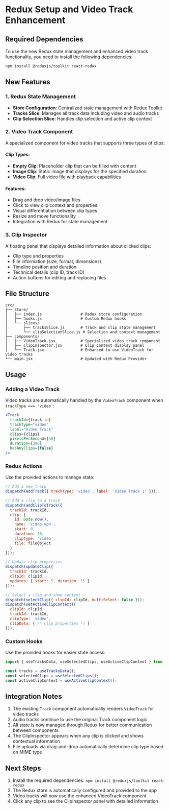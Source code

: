 # Redux Setup and Video Track Enhancement

## Required Dependencies

To use the new Redux state management and enhanced video track functionality, you need to install the following dependencies:

```bash
npm install @reduxjs/toolkit react-redux
```

## New Features

### 1. Redux State Management
- **Store Configuration**: Centralized state management with Redux Toolkit
- **Tracks Slice**: Manages all track data including video and audio tracks
- **Clip Selection Slice**: Handles clip selection and active clip context

### 2. Video Track Component
A specialized component for video tracks that supports three types of clips:

#### Clip Types:
- **Empty Clip**: Placeholder clip that can be filled with content
- **Image Clip**: Static image that displays for the specified duration
- **Video Clip**: Full video file with playback capabilities

#### Features:
- Drag and drop video/image files
- Click to view clip context and properties
- Visual differentiation between clip types
- Resize and move functionality
- Integration with Redux for state management

### 3. Clip Inspector
A floating panel that displays detailed information about clicked clips:
- Clip type and properties
- File information (size, format, dimensions)
- Timeline position and duration
- Technical details (clip ID, track ID)
- Action buttons for editing and replacing files

## File Structure

```
src/
├── store/
│   ├── index.js                 # Redux store configuration
│   ├── hooks.js                 # Custom Redux hooks
│   └── slices/
│       ├── tracksSlice.js       # Track and clip state management
│       └── clipSelectionSlice.js # Selection and context management
├── components/
│   ├── VideoTrack.jsx           # Specialized video track component
│   ├── ClipInspector.jsx        # Clip context display panel
│   └── Track.jsx                # Enhanced to use VideoTrack for video tracks
└── main.jsx                     # Updated with Redux Provider
```

## Usage

### Adding a Video Track
Video tracks are automatically handled by the `VideoTrack` component when `trackType === 'video'`:

```jsx
<Track 
  trackId={track.id}
  trackType="video"
  label="Video Track"
  clips={clips}
  pixelsPerSecond={50}
  duration={300}
  hasAnyClips={false}
/>
```

### Redux Actions
Use the provided actions to manage state:

```javascript
// Add a new track
dispatch(addTrack({ trackType: 'video', label: 'Video Track 1' }));

// Add a clip to a track
dispatch(addClipToTrack({ 
  trackId: trackId, 
  clip: {
    id: Date.now(),
    name: 'video.mp4',
    start: 0,
    duration: 10,
    clipType: 'video',
    file: fileObject
  }
}));

// Update clip properties
dispatch(updateClip({ 
  trackId: trackId, 
  clipId: clipId, 
  updates: { start: 5, duration: 15 } 
}));

// Select a clip and show context
dispatch(selectClip({ clipId: clipId, multiSelect: false }));
dispatch(setActiveClipContext({
  clipId: clipId,
  trackId: trackId,
  clipType: 'video',
  clipData: { /* clip properties */ }
}));
```

### Custom Hooks
Use the provided hooks for easier state access:

```javascript
import { useTracksData, useSelectedClips, useActiveClipContext } from './store/hooks';

const tracks = useTracksData();
const selectedClips = useSelectedClips();
const activeClipContext = useActiveClipContext();
```

## Integration Notes

1. The existing `Track` component automatically renders `VideoTrack` for video tracks
2. Audio tracks continue to use the original Track component logic
3. All state is now managed through Redux for better communication between components
4. The ClipInspector appears when any clip is clicked and shows contextual information
5. File uploads via drag-and-drop automatically determine clip type based on MIME type

## Next Steps

1. Install the required dependencies: `npm install @reduxjs/toolkit react-redux`
2. The Redux store is automatically configured and provided to the app
3. Video tracks will now use the enhanced VideoTrack component
4. Click any clip to see the ClipInspector panel with detailed information 